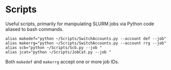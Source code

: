 # Scripts
Useful scripts, primarily for manipulating SLURM jobs via Python code aliased to bash commands.

```
alias makedef="python ~/Scripts/SwitchAccounts.py --account def --job"
alias makerrg="python ~/Scripts/SwitchAccounts.py --account rrg --job"
alias scb="python ~/Scripts/Scb.py --job "
alias jcat="python ~/Scripts/JobCat.py --job "
```
Both `makedef` and `makerrg` accept one or more job IDs.
